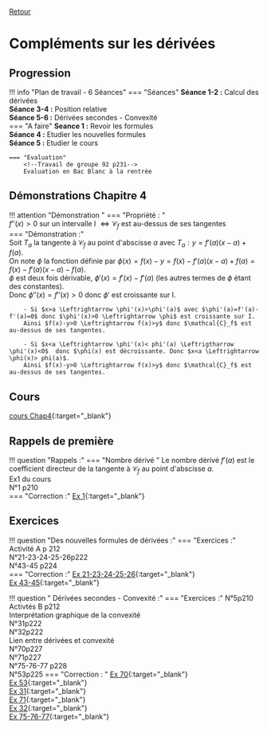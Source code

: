 [Retour](../../Chap.md)
# Compléments sur les dérivées

## Progression
!!! info "Plan de travail - 6 Séances"
    === "Séances" 
        **Séance 1-2 :** Calcul des dérivées  
        **Séance 3-4 :** Position relative  
        **Séance 5-6 :**  Dérivées secondes - Convexité  
    === "A faire"
        **Seance 1 :**  Revoir les formules  
        **Séance 4 :** Etudier les nouvelles formules  
        **Séance 5 :** Etudier le cours  
    
    === "Evaluation"  
        <!--Travail de groupe 92 p231-->  
        Evaluation en Bac Blanc à la rentrée
## Démonstrations Chapitre 4
!!! attention "Démonstration "
    === "Propriété : "  
         $f''(x)>0$ sur un intervalle I $\Leftrightarrow \mathcal{C}_f$ est au-dessus de ses tangentes  
    ===  "Démonstration :"  
        Soit $T_a$ la tangente à $\mathcal{C}_f$ au point d'abscisse $a$ avec $T_a:y=f'(a)(x-a)+f(a)$.  
        On note $\phi$ la fonction définie par $\phi(x)=f(x)-y=f(x)-f'(a)(x-a)+f(a)=f(x)-f'(a)(x-a)-f(a)$.  
        $\phi$ est deux fois dérivable, $\phi'(x)=f'(x)-f'(a)$ (les autres termes de $\phi$ étant des constantes).  
        Donc $\phi''(x)=f''(x)>0$ donc $\phi'$ est croissante sur I. 
        
        - Si $x>a \Leftrightarrow \phi'(x)>\phi'(a)$ avec $\phi'(a)=f'(a)-f'(a)=0$ donc $\phi'(x)>0 \Leftrightarrow \phi$ est croissante sur I.  
        Ainsi $f(x)-y>0 \Leftrightarrow f(x)>y$ donc $\mathcal{C}_f$ est au-dessus de ses tangentes.  
        
        - Si $x<a \Leftrightarrow \phi'(x)< phi'(a) \Leftrigtharrow \phi'(x)<0$  donc $\phi(x) est décroissante. Donc $x<a \Leftrightarrow \phi(x)> phi(a)$.  
        Ainsi $f(x)-y>0 \Leftrightarrow f(x)>y$ donc $\mathcal{C}_f$ est au-dessus de ses tangentes.
## Cours 
[cours Chap4](./Cours-chap4.pdf){:target="_blank"}
## Rappels de première
!!! question "Rappels  :"
    === "Nombre dérivé "
        Le nombre dérivé $f'(a)$ est le coefficient directeur de la tangente à $\mathcal{C}_f$ au point d'abscisse $a$.  
        Ex1 du cours  
        N°1 p210  
    === "Correction :" 
        [Ex 1](./corr/1.pdf){:target="_blank"}
        
## Exercices 

        
!!! question "Des nouvelles formules de dérivées :"
    === "Exercices :" 
        Activité A p 212  
        N°21-23-24-25-26p222  
        N°43-45 p224  
    === "Correction :" 
        [Ex 21-23-24-25-26](./corr/21-23-24-25-26.pdf){:target="_blank"}  
        [Ex 43-45](./corr/43-45.pdf){:target="_blank"}  


!!! question " Dérivées secondes - Convexité :"
    === "Exercices :"
        N°5p210
        Activtés B p212  
        Interprétation graphique de la convexité  
        N°31p222  
        N°32p222  
        Lien entre dérivées et convexité  
        N°70p227    
        N°71p227  
        N°75-76-77 p228  
        N°53p225
    === "Correction : "
        [Ex 70](./corr/70.pdf){:target="_blank"}  
        [Ex 53](./corr/53.pdf){:target="_blank"}  
        [Ex 31](./corr/31.pdf){:target="_blank"}  
        [Ex 71](./corr/71.pdf){:target="_blank"}  
        [Ex 32](./corr/32.pdf){:target="_blank"}  
        [Ex 75-76-77](./corr/75-76-77.pdf){:target="_blank"}  
